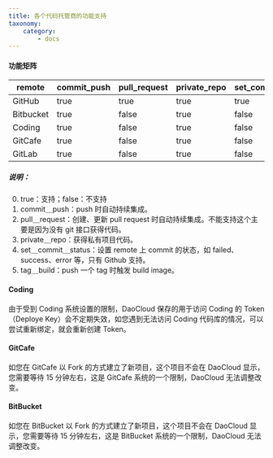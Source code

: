 ```yaml
---
title: 各个代码托管商的功能支持
taxonomy:
    category:
        - docs
---
```


<!-- reviewed by fiona -->

<!-- 
这篇不需要修改了
-->

#### 功能矩阵

|remote   |commit_push|pull_request|private_repo|set_commit_status|tag_build|
|---------|-----------|------------|------------|-----------------|---------|
|GitHub   |true       | true       |true        |true             |true     |
|Bitbucket|true       | false      |true        |false            |true     |
|Coding   |true       | false      |true        |false            |true     |
|GitCafe  |true       | false      |true        |false            |true     |
|GitLab   |true       | false      |true        |false            |true     |

##### 说明：

0. true：支持；false：不支持
1. commit＿push：push 时自动持续集成。
2. pull＿request：创建、更新 pull request 时自动持续集成。不能支持这个主要是因为没有 git 接口获得代码。
3. private＿repo：获得私有项目代码。
4. set＿commit＿status：设置 remote 上 commit 的状态，如 failed、success、error 等，只有 Github 支持。
5. tag＿build：push 一个 tag 时触发 build image。

#### Coding
由于受到 Coding 系统设置的限制，DaoCloud 保存的用于访问 Coding 的 Token（Deploye Key）会不定期失效，如您遇到无法访问 Coding 代码库的情况，可以尝试重新绑定，就会重新创建 Token。

#### GitCafe
如您在 GitCafe 以 Fork 的方式建立了新项目，这个项目不会在 DaoCloud 显示，您需要等待 15 分钟左右，这是 GitCafe 系统的一个限制，DaoCloud 无法调整改变。

#### BitBucket
如您在 BitBucket 以 Fork 的方式建立了新项目，这个项目不会在 DaoCloud 显示，您需要等待 15 分钟左右，这是 BitBucket 系统的一个限制，DaoCloud 无法调整改变。



